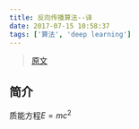 ```yaml
---
title: 反向传播算法--译
date: 2017-07-15 10:58:37
tags: ['算法', 'deep learning']
---
```

> [原文](http://colah.github.io/posts/2015-08-Backprop/)

## 简介

质能方程$E = mc^2$
